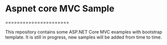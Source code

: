 # Aspnet core MVC Sample
======================

This repository contains some ASP.NET Core MVC examples with bootstrap template. It is still in progress, new samples will be added from time to time.
